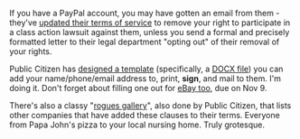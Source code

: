 If you have a PayPal account, you may have gotten an email from them - they've <a href="http://consumerist.com/2012/10/09/paypal-slips-forced-arbitration-clause-into-user-agreement-gives-you-until-dec-1-to-opt-out/">updated their terms of service</a> to remove your right to participate in a class action lawsuit against them, unless you send a formal and precisely formatted letter to their legal department "opting out" of their removal of your rights.

Public Citizen has <a href="http://consumerist.com/2012/10/15/here-is-a-downloadable-template-for-opting-out-of-paypal-arbitration-clause/">designed a template</a> (specifically, a <a href="http://www.citizen.org/documents/paypal-arbitration-opt-out-letter.docx">DOCX file</a>) you can add your name/phone/email address to, print, <strong>sign</strong>, and mail to them. I'm doing it. Don't forget about filling one out for <a href="http://www.citizen.org/documents/ebay-arbitration-opt-out-letter.docx">eBay too</a>, due on Nov 9.

There's also a classy "<a href="http://www.citizen.org/rigged-justice-rogues-gallery">rogues gallery</a>", also done by Public Citizen, that lists other companies that have added these clauses to their terms. Everyone from Papa John's pizza to your local nursing home. Truly grotesque.